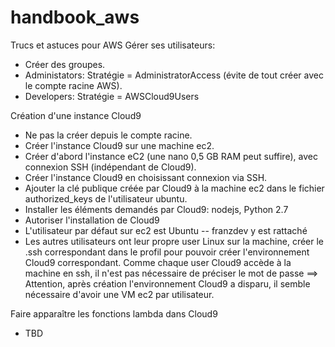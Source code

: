# handbook_aws
Trucs et astuces pour AWS
Gérer ses utilisateurs:
- Créer des groupes.
- Administators: Stratégie = AdministratorAccess (évite de tout créer avec le compte racine AWS).
- Developers: Stratégie = AWSCloud9Users

Création d'une instance Cloud9
- Ne pas la créer depuis le compte racine.
- Créer l'instance Cloud9 sur une machine ec2.
- Créer d'abord l'instance eC2 (une nano 0,5 GB RAM peut suffire), avec connexion SSH (indépendant de Cloud9).
- Créer l'instance Cloud9 en choisissant connexion via SSH.
- Ajouter la clé publique créée par Cloud9 à la machine ec2 dans le fichier authorized_keys de l'utilisateur ubuntu.
- Installer les éléments demandés par Cloud9: nodejs, Python 2.7
- Autoriser l'installation de Cloud9
- L'utilisateur par défaut sur ec2 est Ubuntu -- franzdev y est rattaché
- Les autres utilisateurs ont leur propre user Linux sur la machine, créer le .ssh correspondant dans le profil pour pouvoir créer l'environnement Cloud9 correspondant. Comme chaque user Cloud9 accède à la machine en ssh, il n'est pas nécessaire de préciser le mot de passe ==> Attention, après création l'environnement Cloud9 a disparu, il semble nécessaire d'avoir une VM ec2 par utilisateur.

Faire apparaître les fonctions lambda dans Cloud9
- TBD
